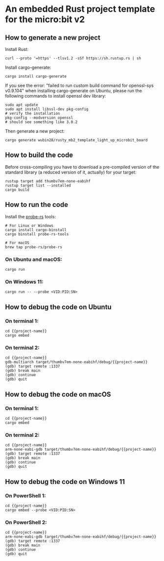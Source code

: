 # An embedded Rust project template for the micro:bit v2

## How to generate a new project

Install Rust:

```
curl --proto '=https' --tlsv1.2 -sSf https://sh.rustup.rs | sh
```

Install cargo-generate:

```
cargo install cargo-generate
```

If you see the error: "failed to run custom build command for openssl-sys v0.9.104" when installing cargo-generate on Ubuntu, please run the following commands to install openssl dev library:

```
sudo apt update
sudo apt install libssl-dev pkg-config
# verify the installation
pkg-config --modversion openssl
# should see something like 3.0.2
```

Then generate a new project:

```
cargo generate wubin28/rusty_mb2_template_light_up_microbit_board
```

## How to build the code

Before cross-compiling you have to download a pre-compiled version of the standard library (a reduced version of it, actually) for your target:

```
rustup target add thumbv7em-none-eabihf
rustup target list --installed
cargo build
```
## How to run the code


Install the [probe-rs](https://probe.rs/docs/getting-started/installation/) tools:


```
# For Linux or Windows
cargo install cargo-binstall
cargo binstall probe-rs-tools

# For macOS
brew tap probe-rs/probe-rs
```

### On Ubuntu and macOS:

```
cargo run
```

### On Windows 11:
```
cargo run -- --probe <VID:PID:SN>
```

## How to debug the code on Ubuntu

### On terminal 1:
```
cd {{project-name}}
cargo embed
```

### On terminal 2:
```
cd {{project-name}}
gdb-multiarch target/thumbv7em-none-eabihf/debug/{{project-name}}
(gdb) target remote :1337
(gdb) break main
(gdb) continue
(gdb) quit
```

## How to debug the code on macOS

### On terminal 1:
```
cd {{project-name}}
cargo embed
```

### On terminal 2:
```
cd {{project-name}}
arm-none-eabi-gdb target/thumbv7em-none-eabihf/debug/{{project-name}}
(gdb) target remote :1337
(gdb) break main
(gdb) continue
(gdb) quit
```

## How to debug the code on Windows 11

### On PowerShell 1:
```
cd {{project-name}}
cargo embed --probe <VID:PID:SN>
```

### On PowerShell 2:
```
cd {{project-name}}
arm-none-eabi-gdb target/thumbv7em-none-eabihf/debug/{{project-name}}
(gdb) target remote :1337
(gdb) break main
(gdb) continue
(gdb) quit
```
